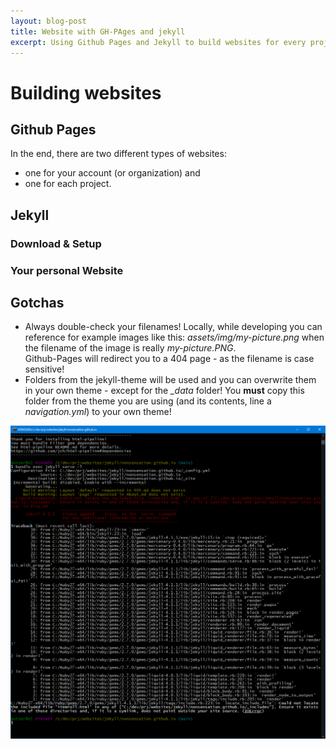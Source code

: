 ```yaml
---
layout: blog-post
title: Website with GH-PAges and jekyll
excerpt: Using Github Pages and Jekyll to build websites for every project as well as a personal one using the same skin.
---
```


# Building websites

## Github Pages

In the end, there are two different types of websites:
- one for your account (or organization) and
- one for each project.


## Jekyll

### Download & Setup

### Your personal Website


## Gotchas

- Always double-check your filenames! Locally, while developing you can reference for example images like this: *assets/img/my-picture.png* when the filename of the image is really *my-picture.PNG*.  
Github-Pages will redirect you to a 404 page - as the filename is case sensitive!
- Folders from the jekyll-theme will be used and you can overwrite them in your own theme - except for the *_data* folder! You **must** copy this folder from the theme you are using (and its contents, line a *navigation.yml*) to your own theme!



















![Jekyll Live Reload Error](assets/img/jekyll-livereload-error.png)































